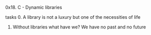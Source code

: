 0x18. C - Dynamic libraries

tasks
0. A library is not a luxury but one of the necessities of life
1. Without libraries what have we? We have no past and no future

